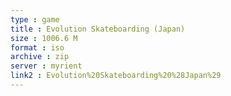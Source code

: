 ```yaml
---
type : game
title : Evolution Skateboarding (Japan)
size : 1006.6 M
format : iso
archive : zip
server : myrient
link2 : Evolution%20Skateboarding%20%28Japan%29
---
```

